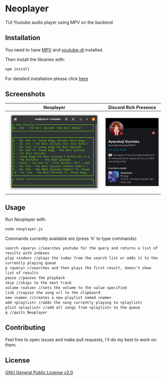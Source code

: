# Neoplayer

TUI Youtube audio player using MPV on the backend

## Installation

You need to have [MPV](https://mpv.io/) and [youtube-dl](https://youtube-dl.org/) installed.

Then install the libraries with:
```bash
npm install
```


For detailed installation please click [here]()

## Screenshots

Neoplayer             |  Discord Rich Presence
:-------------------------:|:-------------------------:
![Neoplayer](screenshots/neoplayer.png)  |  ![Discord Rich Presence](screenshots/discord1.png)

## Usage

Run Neoplayer with:
```bash
node neoplayer.js
```

Commands currently available are (press 'h' to type commands):
```text
search <query> //searches youtube for the query and returns a list of results with indexes
play <index> //plays the index from the search list or adds it to the currently playing queue
p <query> //searches and then plays the first result, doesn't show list of results
pause //pauses the playback
skip //skips to the next track
volume <value> //sets the volume to the value specified
link //copies the song url to the clipboard
new <name> //creates a new playlist named <name>
add <playlist> //adds the song currently playing to <playlist>
plist <playlist> //add all songs from <playlist> to the queue
q //quits Neoplayer
```
## Contributing
Feel free to open issues and make pull requests, I'll do my best to work on them.

## License
[GNU General Public License v2.0](LICENSE)
